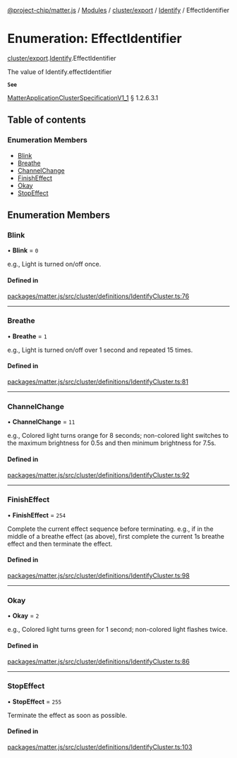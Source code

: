 [@project-chip/matter.js](../README.md) / [Modules](../modules.md) / [cluster/export](../modules/cluster_export.md) / [Identify](../modules/cluster_export.Identify.md) / EffectIdentifier

# Enumeration: EffectIdentifier

[cluster/export](../modules/cluster_export.md).[Identify](../modules/cluster_export.Identify.md).EffectIdentifier

The value of Identify.effectIdentifier

**`See`**

[MatterApplicationClusterSpecificationV1_1](../interfaces/spec_export.MatterApplicationClusterSpecificationV1_1.md) § 1.2.6.3.1

## Table of contents

### Enumeration Members

- [Blink](cluster_export.Identify.EffectIdentifier.md#blink)
- [Breathe](cluster_export.Identify.EffectIdentifier.md#breathe)
- [ChannelChange](cluster_export.Identify.EffectIdentifier.md#channelchange)
- [FinishEffect](cluster_export.Identify.EffectIdentifier.md#finisheffect)
- [Okay](cluster_export.Identify.EffectIdentifier.md#okay)
- [StopEffect](cluster_export.Identify.EffectIdentifier.md#stopeffect)

## Enumeration Members

### Blink

• **Blink** = ``0``

e.g., Light is turned on/off once.

#### Defined in

[packages/matter.js/src/cluster/definitions/IdentifyCluster.ts:76](https://github.com/project-chip/matter.js/blob/be83914/packages/matter.js/src/cluster/definitions/IdentifyCluster.ts#L76)

___

### Breathe

• **Breathe** = ``1``

e.g., Light is turned on/off over 1 second and repeated 15 times.

#### Defined in

[packages/matter.js/src/cluster/definitions/IdentifyCluster.ts:81](https://github.com/project-chip/matter.js/blob/be83914/packages/matter.js/src/cluster/definitions/IdentifyCluster.ts#L81)

___

### ChannelChange

• **ChannelChange** = ``11``

e.g., Colored light turns orange for 8 seconds; non-colored light switches to the maximum brightness for
0.5s and then minimum brightness for 7.5s.

#### Defined in

[packages/matter.js/src/cluster/definitions/IdentifyCluster.ts:92](https://github.com/project-chip/matter.js/blob/be83914/packages/matter.js/src/cluster/definitions/IdentifyCluster.ts#L92)

___

### FinishEffect

• **FinishEffect** = ``254``

Complete the current effect sequence before terminating. e.g., if in the middle of a breathe effect (as
above), first complete the current 1s breathe effect and then terminate the effect.

#### Defined in

[packages/matter.js/src/cluster/definitions/IdentifyCluster.ts:98](https://github.com/project-chip/matter.js/blob/be83914/packages/matter.js/src/cluster/definitions/IdentifyCluster.ts#L98)

___

### Okay

• **Okay** = ``2``

e.g., Colored light turns green for 1 second; non-colored light flashes twice.

#### Defined in

[packages/matter.js/src/cluster/definitions/IdentifyCluster.ts:86](https://github.com/project-chip/matter.js/blob/be83914/packages/matter.js/src/cluster/definitions/IdentifyCluster.ts#L86)

___

### StopEffect

• **StopEffect** = ``255``

Terminate the effect as soon as possible.

#### Defined in

[packages/matter.js/src/cluster/definitions/IdentifyCluster.ts:103](https://github.com/project-chip/matter.js/blob/be83914/packages/matter.js/src/cluster/definitions/IdentifyCluster.ts#L103)
